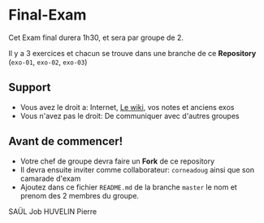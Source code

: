# Final-Exam

Cet Exam final durera 1h30, et sera par groupe de 2.

Il y a 3 exercices et chacun se trouve dans une branche de ce **Repository** (`exo-01`, `exo-02`, `exo-03`)

## Support

* Vous avez le droit a: Internet, [Le wiki](https://github.com/corneadoug/formation-IC/wiki), vos notes et anciens exos
* Vous n'avez pas le droit: De communiquer avec d'autres groupes

## Avant de commencer!

* Votre chef de groupe devra faire un **Fork** de ce repository
* Il devra ensuite inviter comme collaborateur: `corneadoug` ainsi que son camarade d'exam
* Ajoutez dans ce fichier `README.md` de la branche `master` le nom et prenom des 2 membres du groupe.

SAÜL Job
HUVELIN Pierre
